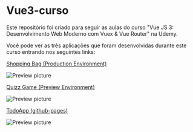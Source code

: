 # Vue3-curso

Este repositório foi criado para seguir as aulas do curso "Vue JS 3: Desenvolvimento Web Moderno com Vuex & Vue Router" na Udemy.

Você pode ver as três aplicações que foram desenvolvidas durante este curso entrando nos seguintes links:

[Shopping Bag (Production Environment)](https://vue3-curso-d80eum7bh-andrewcrescencio.vercel.app/#/)

![Preview picture](/preview1.png)
&nbsp;
&nbsp;

[Quizz Game (Preview Environment)](https://vue3-curso-8jqgfrah4-andrewcrescencio.vercel.app)

![Preview picture](/preview2.png)
&nbsp;
&nbsp;

[TodoApp (github-pages)](https://andrewcrescencio.github.io/vue3-curso/)

![Preview picture](/preview3.png)
&nbsp;
&nbsp;
